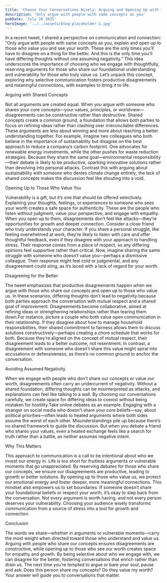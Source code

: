```yaml
---
title: 'Choose Your Conversations Wisely: Arguing and Opening Up with Intention'
description: 'Only argue with people with same concepts as you'
pubDate: 'July 26 2025'
heroImage: '../../assets/blog-placeholder-1.jpg'
---
```


In a recent tweet, I shared a perspective on communication and connection: “Only argue with people with same concepts as you, explain and open up to those who value you and see your worth. These are the only times you'll have to disagree on a thing for the better. And this is the only time you'll have differing thoughts without one assuming negativity.” This idea underscores the importance of choosing who we engage with thoughtfully, reserving arguments for those who share our foundational understanding and vulnerability for those who truly value us. Let’s unpack this concept, exploring why selective communication fosters productive disagreements and meaningful connections, with examples to bring it to life.

Arguing with Shared Concepts


Not all arguments are created equal. When you argue with someone who shares your core concepts—your values, principles, or worldview—disagreements can be constructive rather than destructive. Shared concepts create a common ground, a foundation that allows both parties to focus on refining ideas rather than clashing over irreconcilable differences. These arguments are less about winning and more about reaching a better understanding together. For example, imagine two colleagues who both believe in the importance of sustainability but disagree on the best approach to reduce a company’s carbon footprint. One advocates for renewable energy investments, while the other pushes for waste reduction strategies. Because they share the same goal—environmental responsibility—their debate is likely to be productive, sparking innovative solutions rather than devolving into personal attacks. Contrast this with arguing about sustainability with someone who denies climate change entirely; the lack of shared concepts makes the discussion feel like shouting into a void.

Opening Up to Those Who Value You


Vulnerability is a gift, but it’s one that should be offered selectively. Explaining your thoughts, feelings, or experiences to someone who sees your worth creates a safe space for authenticity. These are the people who listen without judgment, value your perspective, and engage with empathy. When you open up to them, disagreements don’t feel like attacks—they’re opportunities for growth and deeper connection. Consider a close friend who truly understands your character. If you share a personal struggle, like feeling overwhelmed at work, they’re likely to listen with care and offer thoughtful feedback, even if they disagree with your approach to handling stress. Their response comes from a place of respect, so any differing opinions feel supportive rather than critical. Now, imagine sharing the same struggle with someone who doesn’t value you—perhaps a dismissive colleague. Their response might feel cold or judgmental, and any disagreement could sting, as it’s laced with a lack of regard for your worth.

Disagreeing for the Better


The tweet emphasizes that productive disagreements happen when we argue with those who share our concepts and open up to those who value us. In these scenarios, differing thoughts don’t lead to negativity because both parties approach the conversation with mutual respect and a shared goal of improvement. Disagreements become collaborative, aimed at refining ideas or strengthening relationships rather than tearing them down.For instance, picture a couple who both value open communication in their relationship. If they disagree about how to manage household responsibilities, their shared commitment to fairness allows them to discuss solutions constructively—perhaps creating a chore schedule that works for both. Because they’re aligned on the concept of mutual respect, their disagreement leads to a better outcome, not resentment. In contrast, a disagreement with someone who doesn’t share this value might spiral into accusations or defensiveness, as there’s no common ground to anchor the conversation.

Avoiding Assumed Negativity


When we engage with people who don’t share our concepts or value our worth, disagreements often carry an undercurrent of negativity. Without a shared foundation, differing thoughts can be misinterpreted as attacks, and explanations can feel like talking to a wall. By choosing our conversations carefully, we create space for differing ideas to coexist without being mistaken for hostility.Take online debates as an example. Engaging with a stranger on social media who doesn’t share your core beliefs—say, about political priorities—often leads to heated arguments where both sides assume the worst of each other. Misunderstandings pile up because there’s no shared framework to guide the discussion. But when you debate a friend who shares your values, even a heated exchange feels like a search for truth rather than a battle, as neither assumes negative intent.

Why This Matters


This approach to communication is a call to be intentional about who we invest our energy in. Life is too short for fruitless arguments or vulnerable moments that go unappreciated. By reserving debates for those who share our concepts, we ensure our disagreements are productive, leading to growth or better solutions. By opening up to those who value us, we protect our emotional energy and foster deeper, more meaningful connections. This mindset also empowers us to set boundaries. If someone doesn’t share your foundational beliefs or respect your worth, it’s okay to step back from the conversation. Not every argument is worth having, and not every person deserves your vulnerability. Choosing your audience wisely transforms communication from a source of stress into a tool for growth and connection.

Conclusion


The words we share—whether in arguments or vulnerable moments—carry the most weight when directed toward those who understand and value us. Arguing with people who share our concepts ensures disagreements are constructive, while opening up to those who see our worth creates space for empathy and growth. By being selective about who we engage with, we can disagree for the better, fostering conversations that enrich rather than drain us. The next time you’re tempted to argue or bare your soul, pause and ask: Does this person share my concepts? Do they value my worth? Your answer will guide you to conversations that matter.



